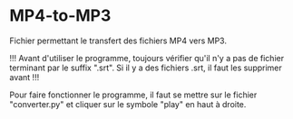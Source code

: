 # MP4-to-MP3
 
Fichier permettant le transfert des fichiers MP4 vers MP3.

!!! Avant d'utiliser le programme, toujours vérifier qu'il n'y a pas de fichier terminant par le suffix ".srt". Si il y a des fichiers .srt, il faut les supprimer avant !!!

Pour faire fonctionner le programme, il faut se mettre sur le fichier "converter.py" et cliquer sur le symbole "play" en haut à droite.

